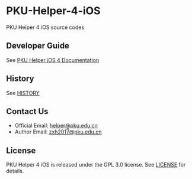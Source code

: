 PKU-Helper-4-iOS
====================
PKU Helper 4 iOS source codes


Developer Guide
----------------
See [PKU Helper iOS 4 Documentation](https://github.com/pkuhelper-ios-4/documentation)


History
------------
See [HISTORY](/HISTORY.md)


Contact Us
------------
- Official Email: [helper@pku.edu.cn](mailto:helper@pku.edu.cn)
- Author Email: [zxh2017@pku.edu.cn](mailto:zxh2017@pku.edu.cn)


License
--------------
PKU Helper 4 iOS is released under the GPL 3.0 license. See [LICENSE](https://github.com/pkuhelper-ios-4/PKU-Helper-4-iOS/blob/master/LICENSE) for details.

